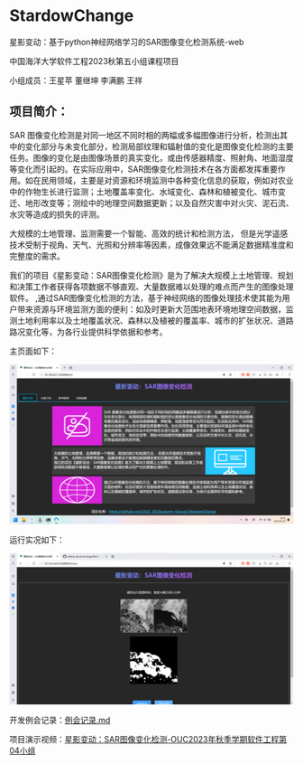 # StardowChange
星影变动：基于python神经网络学习的SAR图像变化检测系统-web

中国海洋大学软件工程2023秋第五小组课程项目

小组成员：王星苹 董继坤 李满鹏 王祥

## 项目简介： 

SAR 图像变化检测是对同一地区不同时相的两幅或多幅图像进行分析，检测出其中的变化部分与未变化部分，检测局部纹理和辐射值的变化是图像变化检测的主要任务。图像的变化是由图像场景的真实变化，或由传感器精度、照射角、地面湿度等变化而引起的。在实际应用中，SAR图像变化检测技术在各方面都发挥重要作用。如在民用领域，主要是对资源和环境监测中各种变化信息的获取，例如对农业中的作物生长进行监测；土地覆盖率变化、水域变化、森林和植被变化、城市变迁、地形改变等；测绘中的地理空间数据更新；以及自然灾害中对火灾、泥石流、水灾等造成的损失的评测。

大规模的土地管理、监测需要一个智能、高效的统计和检测方法， 但是光学遥感技术受制于视角、天气、光照和分辨率等因素，成像效果远不能满足数据精准度和完整度的需求。

我们的项目《星影变动：SAR图像变化检测》是为了解决大规模上土地管理、规划和决策工作者获得各项数据不够直观、大量数据难以处理的难点而产生的图像处理软件。 ,通过SAR图像变化检测的方法，基于神经网络的图像处理技术使其能为用户带来资源与环境监测方面的便利：如及时更新大范围地表环境地理空间数据，监测土地利用率以及土地覆盖状况、森林以及植被的覆盖率、城市的扩张状况、道路路况变化等，为各行业提供科学依据和参考。

主页面如下：

![主页](pictures/mainpage.png)

运行实况如下：

![实况](pictures/sample.png)

开发例会记录：[例会记录.md](https://github.com/OUC-2023autumn-Group5/StardowChange/blob/main/%E4%BE%8B%E4%BC%9A%E8%AE%B0%E5%BD%95.md)

项目演示视频：[星影变动：SAR图像变化检测-OUC2023年秋季学期软件工程第04小组](https://www.bilibili.com/video/BV1J94y1u7yG/?spm_id_from=333.999.0.0&vd_source=911d5bce6ebf820feeb6423603d7b439)
